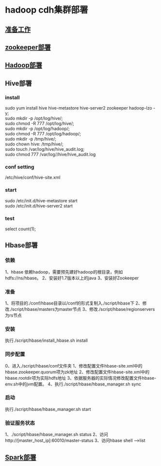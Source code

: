 # hadoop cdh集群部署

## [准备工作](docs/prepare.md)
## [zookeeper部署](docs/zookeeper/install.md)
## [Hadoop部署](docs/hadoop/install.md)
     

## Hive部署
### install
sudo yum install hive hive-metastore hive-server2 zookeeper hadoop-lzo -y;  
sudo mkdir -p /opt/log/hive/;  
sudo chmod -R 777 /opt/log/hive/;  
sudo mkdir -p /opt/log/hadoop/;  
sudo chmod -R 777 /opt/log/hadoop/;  
sudo mkdir -p /tmp/hive/;  
sudo chown hive: /tmp/hive/;  
sudo touch /var/log/hive/hive_audit.log;  
sudo chmod 777 /var/log//hive/hive_audit.log  

### conf setting 
/etc/hive/conf/hive-site.xml

### start
sudo /etc/init.d/hive-metastore start  
sudo /etc/init.d/hive-server2 start

### test
select count(1);


## Hbase部署
### 依赖
1、hbase 依赖hadoop，需要预先建好hadoop的根目录，例如hdfs://ns/hbase。
2、安装好1.7版本以上的java
3、安装好Zookeeper

### 准备
1、将项目的./conf/hbase目录以/conf的形式复制入./script/hbase下
2、修改./script/hbase/masters为master节点
3、修改./script/hbase/regionservers为rs节点

### 安装
执行./script/hbase/install_hbase.sh install

### 同步配置
0、进入./script/hbase/conf文件夹
1、修改配置文件hbase-site.xml中的hbase.zookeeper.quorum项为zk地址
2、修改配置文件hbase-site.xml中的hbase.rootdir项为实际hdfs地址
3、依据服务器的实际情况修改配置文件hbase-env.sh中的jvm配置。
4、执行./script/hbase/hbase_manager.sh sync

### 启动
执行./script/hbase/hbase_manager.sh start

### 验证服务状态
1、./script/hbase/hbase_manager.sh status
2、访问 http://[master_host_ip]:60010/master-status
3、访问hbase shell -->list


## [Spark部署](docs/spark/install.md)



